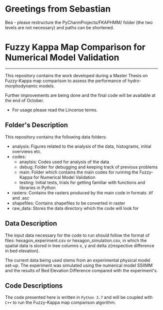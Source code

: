 # Greetings from Sebastian
Bea - please restructure the PyCharmProjects/FKAPHMM/ folder (the two levels are not necessary) and paths can be shortened.


# Fuzzy Kappa Map Comparison for Numerical Model Validation
***
This repository contains the work developed during a Master Thesis on Fuzzy-Kappa 
map comparison to assess the performance of hydro-morphodynamic models.

Further improvements are being done and the final code will be available
at the end of October. 

- For usage please read the Lincense terms.


## Folder's Description

This repository contains the following data folders:
- analysis: Figures related to the analysis of the data, histograms, initial overviews etc.
- codes: 
	- anaylsis: Codes used for analysis of the data 
	- debug: Folder for debugging and keeping track of previous problems
	- main: Folder which contains the main codes for running the Fuzzy-Kappa for Numerical Model Validation
	- testing: Initial tests, trials for getting familiar with functions and libraries in Python
- rasters: Contains the rasters produced by the main code in formats .tif and .asc
- shapefiles: Contains shapefiles to be converted in raster
- raw_data: Stores the data directory which the code will look for


## Data Description

The input data necessary for the code to run should follow the format of files:
hexagon_experiment.csv or hexagon_simulation.csv, in which the spatial data is stored 
in tree columns x, y and delta z(respective difference in bed elevation).

The current data being used stems from an experimental physical model set-up. The experiment was simulated using the
numerical model SSIIMM and the results of Bed Elevation Difference compared with the experiment's.

## Code Descriptions

The code presented here is written in ``Python 3.7`` and will be coupled with ``C++`` to run the Fuzzy-Kappa
map comparison algorithm.

